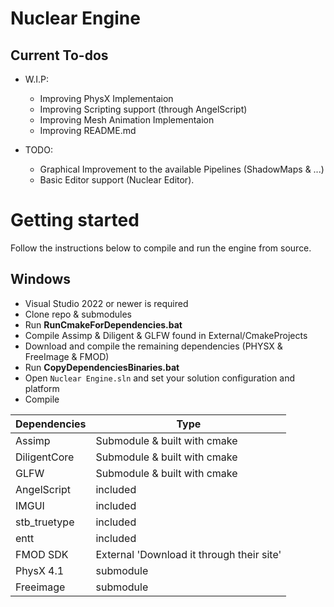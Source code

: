 # Nuclear Engine

## Current To-dos 
  - W.I.P:
	- Improving PhysX Implementaion
	- Improving Scripting support (through AngelScript)
	- Improving Mesh Animation Implementaion
    - Improving README.md
	
  - TODO:
    - Graphical Improvement to the available Pipelines (ShadowMaps & ...)
	- Basic Editor support (Nuclear Editor).

# Getting started

Follow the instructions below to compile and run the engine from source.

## Windows

* Visual Studio 2022 or newer is required
* Clone repo & submodules
* Run **RunCmakeForDependencies.bat**
* Compile Assimp & Diligent & GLFW found in External/CmakeProjects
* Download and compile the remaining dependencies (PHYSX & FreeImage & FMOD)
* Run **CopyDependenciesBinaries.bat**
* Open `Nuclear Engine.sln` and set your solution configuration and platform
* Compile 


| Dependencies | Type |
| ------ | ------ |
| Assimp | Submodule & built with cmake |
| DiligentCore | Submodule & built with cmake |
| GLFW | Submodule & built with cmake |
| AngelScript | included |
| IMGUI | included |
| stb_truetype | included |
| entt | included |
| FMOD SDK | External 'Download it through their site' |
| PhysX 4.1 | submodule |
| Freeimage | submodule |